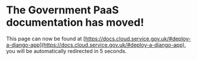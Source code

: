 # The Government PaaS documentation has moved!
This page can now be found at [https://docs.cloud.service.gov.uk/#deploy-a-django-app](https://docs.cloud.service.gov.uk/#deploy-a-django-app), you will be automatically redirected in 5 seconds.